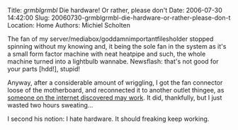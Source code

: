 Title: *grmblgrmbl* Die hardware! Or rather, please don't
Date: 2006-07-30 14:42:00
Slug: 20060730-grmblgrmbl-die-hardware-or-rather-please-don-t
Location: Home
Authors: Michiel Scholten

<p>The fan of my server/mediabox/goddamnimportantfilesholder stopped spinning without my knowing and, it being the sole fan in the system as it's a small form factor machine with neat heatpipe and such, the whole machine turned into a lightbulb wannabe. Newsflash: that's not good for your parts [hdd!], stupid!</p>

<p>Anyway, after a considerable amount of wriggling, I got the fan connector loose of the motherboard, and reconnected it to another outlet thingee, as <a href="http://www.happyassassin.net/2005/11/20/i-hate-hardware/">someone on the internet discovered may work</a>. It did, thankfully, but I just wasted two hours sweating...</p>

<p>I second his notion: I hate hardware. It should freaking keep working.</p>